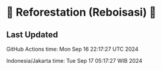
# 🌳 Reforestation (Reboisasi) 🌲

## Last Updated

GitHub Actions time: Mon Sep 16 22:17:27 UTC 2024

Indonesia/Jakarta time: Tue Sep 17 05:17:27 WIB 2024
